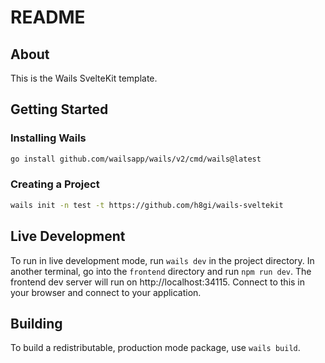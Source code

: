 # README

## About

This is the Wails SvelteKit template.

## Getting Started

### Installing Wails

```sh
go install github.com/wailsapp/wails/v2/cmd/wails@latest
```

### Creating a Project

```sh
wails init -n test -t https://github.com/h8gi/wails-sveltekit
```

## Live Development

To run in live development mode, run `wails dev` in the project directory. In another terminal, go into the `frontend`
directory and run `npm run dev`. The frontend dev server will run on http://localhost:34115. Connect to this in your
browser and connect to your application.

## Building

To build a redistributable, production mode package, use `wails build`.
